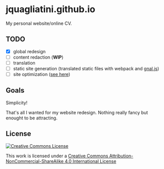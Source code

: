 # jquagliatini.github.io

My personal website/online CV.

## TODO

- [x] global redesign
- [ ] content redaction (**WIP**)
- [ ] translation
- [ ] static site generation (translated static files with webpack and [gnal.js][url:gnal])
- [ ] site optimization ([see here][url:fast-site])

[url:gnal]: https://github.com/jquagliatini/gnal.js
[url:fast-site]: https://goo.gl/hCWXkR

## Goals

Simplicity!

That's all I wanted for my website redesign. Nothing really fancy but enought to be attracting.

## License

[![Creative Commons License][img:cc-by-nc-sa]][url:cc-by-nc-sa]

This work is licensed under a
[Creative Commons Attribution-NonCommercial-ShareAlike 4.0 International License][url:cc-by-nc-sa]

[img:cc-by-nc-sa]: https://i.creativecommons.org/l/by-nc-sa/4.0/80x15.png
[url:cc-by-nc-sa]: http://creativecommons.org/licenses/by-nc-sa/4.0/